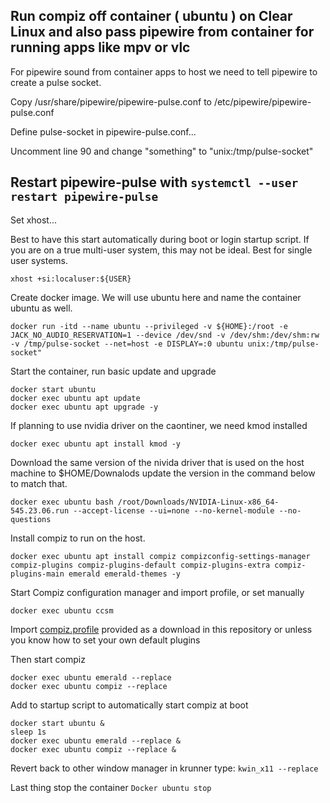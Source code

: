 ## Run compiz off container ( ubuntu ) on Clear Linux and also pass pipewire from container for running apps like mpv or vlc


For pipewire sound from container apps to host we need to tell pipewire to create a pulse socket.


Copy /usr/share/pipewire/pipewire-pulse.conf to /etc/pipewire/pipewire-pulse.conf 

Define pulse-socket in pipewire-pulse.conf... 

Uncomment line 90 and change "something" to "unix:/tmp/pulse-socket" 

Restart pipewire-pulse with ```systemctl --user restart pipewire-pulse```
-

Set xhost...

Best to have this start automatically during boot or login startup script.
If you are on a true multi-user system, this may not be ideal. Best for single user systems. 

```xhost +si:localuser:${USER}```



Create docker image. We will use ubuntu here and name the container ubuntu as well. 
```
docker run -itd --name ubuntu --privileged -v ${HOME}:/root -e JACK_NO_AUDIO_RESERVATION=1 --device /dev/snd -v /dev/shm:/dev/shm:rw -v /tmp/pulse-socket --net=host -e DISPLAY=:0 ubuntu unix:/tmp/pulse-socket" 
```
Start the container, run basic update and upgrade
```
docker start ubuntu
docker exec ubuntu apt update
docker exec ubuntu apt upgrade -y
```
If planning to use nvidia driver on the caontiner, we need kmod installed
```
docker exec ubuntu apt install kmod -y
```
Download the same version of the nivida driver that is used on the host machine to $HOME/Downalods update the version in the command below to match that. 
```
docker exec ubuntu bash /root/Downloads/NVIDIA-Linux-x86_64-545.23.06.run --accept-license --ui=none --no-kernel-module --no-questions
```
Install compiz to run on the host.

```
docker exec ubuntu apt install compiz compizconfig-settings-manager compiz-plugins compiz-plugins-default compiz-plugins-extra compiz-plugins-main emerald emerald-themes -y

```
Start Compiz configuration manager and import profile, or set manually  
```
docker exec ubuntu ccsm
```
Import [compiz.profile](compiz.profile) provided as a download in this repository or unless you know how to set your own default plugins 

Then start compiz
```
docker exec ubuntu emerald --replace
docker exec ubuntu compiz --replace
```
Add to startup script to automatically start compiz at boot
```#!/bin/bash
docker start ubuntu &
sleep 1s
docker exec ubuntu emerald --replace &
docker exec ubuntu compiz --replace &
```

Revert back to other window manager
in krunner type: ```kwin_x11 --replace```

Last thing stop the container
```Docker ubuntu stop```
